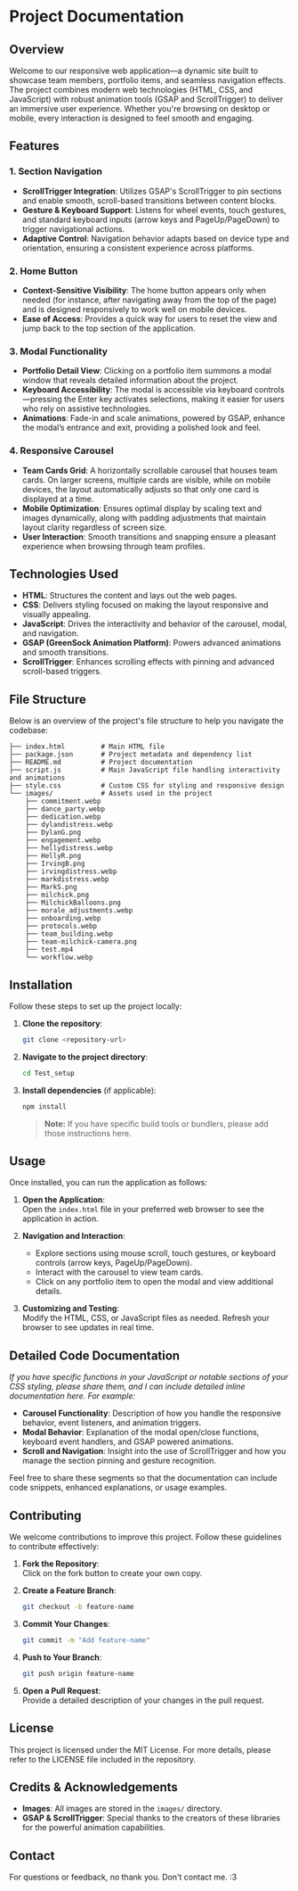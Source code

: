 # Project Documentation

## Overview

Welcome to our responsive web application—a dynamic site built to showcase team members, portfolio items, and seamless navigation effects. The project combines modern web technologies (HTML, CSS, and JavaScript) with robust animation tools (GSAP and ScrollTrigger) to deliver an immersive user experience. Whether you're browsing on desktop or mobile, every interaction is designed to feel smooth and engaging.

## Features

### 1. Section Navigation

- **ScrollTrigger Integration**: Utilizes GSAP's ScrollTrigger to pin sections and enable smooth, scroll-based transitions between content blocks.
- **Gesture & Keyboard Support**: Listens for wheel events, touch gestures, and standard keyboard inputs (arrow keys and PageUp/PageDown) to trigger navigational actions.
- **Adaptive Control**: Navigation behavior adapts based on device type and orientation, ensuring a consistent experience across platforms. 

### 2. Home Button

- **Context-Sensitive Visibility**: The home button appears only when needed (for instance, after navigating away from the top of the page) and is designed responsively to work well on mobile devices.
- **Ease of Access**: Provides a quick way for users to reset the view and jump back to the top section of the application.

### 3. Modal Functionality

- **Portfolio Detail View**: Clicking on a portfolio item summons a modal window that reveals detailed information about the project.
- **Keyboard Accessibility**: The modal is accessible via keyboard controls—pressing the Enter key activates selections, making it easier for users who rely on assistive technologies.
- **Animations**: Fade-in and scale animations, powered by GSAP, enhance the modal’s entrance and exit, providing a polished look and feel.

### 4. Responsive Carousel

- **Team Cards Grid**: A horizontally scrollable carousel that houses team cards. On larger screens, multiple cards are visible, while on mobile devices, the layout automatically adjusts so that only one card is displayed at a time.
- **Mobile Optimization**: Ensures optimal display by scaling text and images dynamically, along with padding adjustments that maintain layout clarity regardless of screen size.
- **User Interaction**: Smooth transitions and snapping ensure a pleasant experience when browsing through team profiles.


## Technologies Used

- **HTML**: Structures the content and lays out the web pages.
- **CSS**: Delivers styling focused on making the layout responsive and visually appealing.
- **JavaScript**: Drives the interactivity and behavior of the carousel, modal, and navigation.
- **GSAP (GreenSock Animation Platform)**: Powers advanced animations and smooth transitions.
- **ScrollTrigger**: Enhances scrolling effects with pinning and advanced scroll-based triggers.

## File Structure

Below is an overview of the project's file structure to help you navigate the codebase:

```
├── index.html         # Main HTML file
├── package.json       # Project metadata and dependency list
├── README.md          # Project documentation
├── script.js          # Main JavaScript file handling interactivity and animations
├── style.css          # Custom CSS for styling and responsive design
└── images/            # Assets used in the project
    ├── commitment.webp
    ├── dance_party.webp
    ├── dedication.webp
    ├── dylandistress.webp
    ├── DylanG.png
    ├── engagement.webp
    ├── hellydistress.webp
    ├── HellyR.png
    ├── IrvingB.png
    ├── irvingdistress.webp
    ├── markdistress.webp
    ├── MarkS.png
    ├── milchick.png
    ├── MilchickBalloons.png
    ├── morale_adjustments.webp
    ├── onboarding.webp
    ├── protocols.webp
    ├── team_building.webp
    ├── team-milchick-camera.png
    ├── test.mp4
    └── workflow.webp
```

## Installation

Follow these steps to set up the project locally:

1. **Clone the repository**:

   ```bash
   git clone <repository-url>
   ```

2. **Navigate to the project directory**:

   ```bash
   cd Test_setup
   ```

3. **Install dependencies** (if applicable):

   ```bash
   npm install
   ```

   > **Note:** If you have specific build tools or bundlers, please add those instructions here.

## Usage

Once installed, you can run the application as follows:

1. **Open the Application**:  
   Open the `index.html` file in your preferred web browser to see the application in action.

2. **Navigation and Interaction**:  
   - Explore sections using mouse scroll, touch gestures, or keyboard controls (arrow keys, PageUp/PageDown).
   - Interact with the carousel to view team cards.
   - Click on any portfolio item to open the modal and view additional details.

3. **Customizing and Testing**:  
   Modify the HTML, CSS, or JavaScript files as needed. Refresh your browser to see updates in real time.

## Detailed Code Documentation

*If you have specific functions in your JavaScript or notable sections of your CSS styling, please share them, and I can include detailed inline documentation here. For example:*
- **Carousel Functionality**: Description of how you handle the responsive behavior, event listeners, and animation triggers.
- **Modal Behavior**: Explanation of the modal open/close functions, keyboard event handlers, and GSAP powered animations.
- **Scroll and Navigation**: Insight into the use of ScrollTrigger and how you manage the section pinning and gesture recognition.

Feel free to share these segments so that the documentation can include code snippets, enhanced explanations, or usage examples.

## Contributing

We welcome contributions to improve this project. Follow these guidelines to contribute effectively:

1. **Fork the Repository**:  
   Click on the fork button to create your own copy.
   
2. **Create a Feature Branch**:

   ```bash
   git checkout -b feature-name
   ```

3. **Commit Your Changes**:

   ```bash
   git commit -m "Add feature-name"
   ```

4. **Push to Your Branch**:

   ```bash
   git push origin feature-name
   ```

5. **Open a Pull Request**:  
   Provide a detailed description of your changes in the pull request.

## License

This project is licensed under the MIT License. For more details, please refer to the LICENSE file included in the repository.

## Credits & Acknowledgements

- **Images**: All images are stored in the `images/` directory.
- **GSAP & ScrollTrigger**: Special thanks to the creators of these libraries for the powerful animation capabilities.

## Contact
For questions or feedback, no thank you. Don't contact me. :3